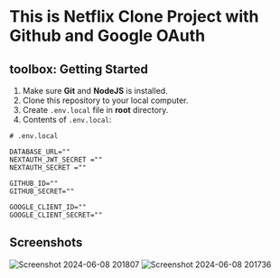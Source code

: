 # This is Netflix Clone Project with Github and Google OAuth

## toolbox: Getting Started

1. Make sure **Git** and **NodeJS** is installed.
2. Clone this repository to your local computer.
3. Create `.env.local` file in **root** directory.
4. Contents of `.env.local`:

```env
# .env.local

DATABASE_URL=""
NEXTAUTH_JWT_SECRET =""
NEXTAUTH_SECRET =""

GITHUB_ID=""
GITHUB_SECRET=""

GOOGLE_CLIENT_ID=""
GOOGLE_CLIENT_SECRET=""

```

## Screenshots
![Screenshot 2024-06-08 201807](https://github.com/rc22-rahul/Netflix-clone/assets/86233333/c846d8da-3142-43f9-83d6-a1dc7760ceeb)
![Screenshot 2024-06-08 201736](https://github.com/rc22-rahul/Netflix-clone/assets/86233333/2065aca5-2533-4284-ae1f-e55f4e7f5b75)
